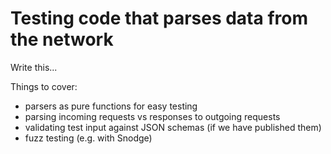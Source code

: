 # Testing code that parses data from the network

Write this...

Things to cover:
 * parsers as pure functions for easy testing
 * parsing incoming requests vs responses to outgoing requests
 * validating test input against JSON schemas (if we have published them)
 * fuzz testing (e.g. with Snodge)
